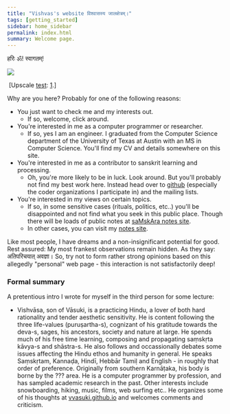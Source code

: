 ```yaml
---
title: "Vishvas's website विश्वासस्य जालक्षेत्रम्।"
tags: [getting_started]
sidebar: home_sidebar
permalink: index.html
summary: Welcome page.
---
```


हरिः ॐ! स्वागतम्!

[![](http://i.imgur.com/qnW6VIL.png)](http://i.imgur.com/qnW6VIL.png)

 \[Upscale [test](http://waifu2x.udp.jp/): [1](http://i.imgur.com/qnW6VIL.png).\]



Why are you here? Probably for one of the following reasons:

- You just want to check me and my interests out.
  - If so, welcome, click around.
- You're interested in me as a computer programmer or researcher.
  - If so, yes I am an engineer. I graduated from the Computer Science department of the University of Texas at Austin with an MS in Computer Science. You'll find my CV and details somewhere on this site.
- You're interested in me as a contributor to sanskrit learning and processing.
  - Oh, you're more likely to be in luck. Look around. But you'll probably not find my best work here. Instead head over to [github](https://github.com/vvasuki) (especially the coder organizations I participate in) and the mailing lists.
- You're interested in my views on certain topics.
  - If so, in some sensitive cases (rituals, politics, etc..) you'll be disappointed and not find what you seek in this public place. Though there will be loads of public notes at [saMskAra notes site](saMskAra/).
  - In other cases, you can visit my [notes site](notes/).

Like most people, I have dreams and a non-insignificant potential for good. Rest assured: My most frankest observations remain hidden. As they say: अतिपरिचयात् अवज्ञा। So, try not to form rather strong opinions based on this allegedly "personal" web page - this interaction is not satisfactorily deep!

### Formal summary

A pretentious intro I wrote for myself in the third person for some lecture:

- Vishvāsa, son of Vāsuki​, is a practicing Hindu, a lover of both hard rationality and tender aesthetic sensitivity. He is content following the three life-values (puruṣartha-s), cognizant of his gratitude towards the deva-s, sages, his ancestors, society and nature at large. He spends much of his free time learning, composing and propagating saṃskṛta kāvya-s and shāstra-s. He also follows and occassionally debates some issues affecting the Hindu ethos and humanity in general. He speaks Saṃskṛtam, Kannaḍa, Hindī, Hebbār Tamiḷ and English - in roughly that order of preference. Originally from southern Karnāṭaka, his body is borne by the ??? area. He is a computer programmer by profession, and has sampled academic research in the past. Other interests include snowboarding, hiking, music, films, web surfing etc.. He organizes some of his thoughts at [vvasuki.github.io](http://vvasuki.github.io) and welcomes comments and criticism.
